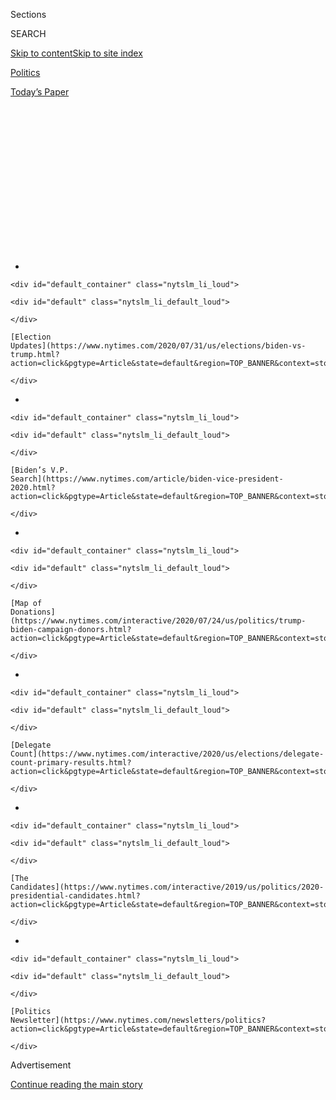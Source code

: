 <div id="app">

<div>

<div>

<div>

<div class="NYTAppHideMasthead css-1q2w90k e1suatyy0">

<div class="section css-ui9rw0 e1suatyy2">

<div class="css-eph4ug er09x8g0">

<div class="css-6n7j50">

</div>

<span class="css-1dv1kvn">Sections</span>

<div class="css-10488qs">

<span class="css-1dv1kvn">SEARCH</span>

</div>

[Skip to content](#site-content)[Skip to site
index](#site-index)

</div>

<div id="masthead-section-label" class="css-1wr3we4 eaxe0e00">

[Politics](https://www.nytimes.com/section/politics)

</div>

<div class="css-10698na e1huz5gh0">

</div>

</div>

<div id="masthead-bar-one" class="section hasLinks css-15hmgas e1csuq9d3">

<div class="css-uqyvli e1csuq9d0">

</div>

<div class="css-1uqjmks e1csuq9d1">

</div>

<div class="css-9e9ivx">

[](https://myaccount.nytimes.com/auth/login?response_type=cookie&client_id=vi)

</div>

<div class="css-1bvtpon e1csuq9d2">

[Today’s
Paper](https://www.nytimes.com/section/todayspaper)

</div>

</div>

</div>

</div>

<div data-aria-hidden="false">

<div id="site-content" data-role="main">

<div>

<div class="css-1aor85t" style="opacity:0.000000001;z-index:-1;visibility:hidden">

<div class="css-1hqnpie">

<div class="css-epjblv">

<span class="css-17xtcya">[Politics](/section/politics)</span><span class="css-x15j1o">|</span><span class="css-fwqvlz">Barack
Obama and Joe Biden Join Forces in Video Targeting
Trump</span>

</div>

<div class="css-k008qs">

<div class="css-1iwv8en">

<span class="css-18z7m18"></span>

<div>

</div>

</div>

<span class="css-1n6z4y">https://nyti.ms/2WPzXjd</span>

<div class="css-1705lsu">

<div class="css-4xjgmj">

<div class="css-4skfbu" data-role="toolbar" data-aria-label="Social Media Share buttons, Save button, and Comments Panel with current comment count" data-testid="share-tools">

  - 
  - 
  - 
  - 
    
    <div class="css-6n7j50">
    
    </div>

  - 
  - 

</div>

</div>

</div>

</div>

</div>

</div>

<div id="NYT_TOP_BANNER_REGION" class="css-13pd83m">

<div>

<div id="styln-elections-notifications-menu" class="section interactive-content interactive-size-medium css-1edisqu">

<div class="css-17ih8de interactive-body">

<div class="nytslm_innerContainer" data-aria-live="polite">

<div class="nytslm_title">

</div>

  - 
    
    <div id="default_container" class="nytslm_li_loud">
    
    <div id="default" class="nytslm_li_default_loud">
    
    </div>
    
    [Election
    Updates](https://www.nytimes.com/2020/07/31/us/elections/biden-vs-trump.html?action=click&pgtype=Article&state=default&region=TOP_BANNER&context=storylines_menu)
    
    </div>

  - 
    
    <div id="default_container" class="nytslm_li_loud">
    
    <div id="default" class="nytslm_li_default_loud">
    
    </div>
    
    [Biden’s V.P.
    Search](https://www.nytimes.com/article/biden-vice-president-2020.html?action=click&pgtype=Article&state=default&region=TOP_BANNER&context=storylines_menu)
    
    </div>

  - 
    
    <div id="default_container" class="nytslm_li_loud">
    
    <div id="default" class="nytslm_li_default_loud">
    
    </div>
    
    [Map of
    Donations](https://www.nytimes.com/interactive/2020/07/24/us/politics/trump-biden-campaign-donors.html?action=click&pgtype=Article&state=default&region=TOP_BANNER&context=storylines_menu)
    
    </div>

  - 
    
    <div id="default_container" class="nytslm_li_loud">
    
    <div id="default" class="nytslm_li_default_loud">
    
    </div>
    
    [Delegate
    Count](https://www.nytimes.com/interactive/2020/us/elections/delegate-count-primary-results.html?action=click&pgtype=Article&state=default&region=TOP_BANNER&context=storylines_menu)
    
    </div>

  - 
    
    <div id="default_container" class="nytslm_li_loud">
    
    <div id="default" class="nytslm_li_default_loud">
    
    </div>
    
    [The
    Candidates](https://www.nytimes.com/interactive/2019/us/politics/2020-presidential-candidates.html?action=click&pgtype=Article&state=default&region=TOP_BANNER&context=storylines_menu)
    
    </div>

  - 
    
    <div id="default_container" class="nytslm_li_loud">
    
    <div id="default" class="nytslm_li_default_loud">
    
    </div>
    
    [Politics
    Newsletter](https://www.nytimes.com/newsletters/politics?action=click&pgtype=Article&state=default&region=TOP_BANNER&context=storylines_menu)
    
    </div>

</div>

</div>

</div>

</div>

</div>

<div id="top-wrapper" class="css-1sy8kpn">

<div id="top-slug" class="css-l9onyx">

Advertisement

</div>

[Continue reading the main
story](#after-top)

<div class="ad top-wrapper" style="text-align:center;height:100%;display:block;min-height:250px">

<div id="top" class="place-ad" data-position="top" data-size-key="top">

</div>

</div>

<div id="after-top">

</div>

</div>

<div>

<div id="sponsor-wrapper" class="css-1hyfx7x">

<div id="sponsor-slug" class="css-19vbshk">

Supported by

</div>

[Continue reading the main
story](#after-sponsor)

<div id="sponsor" class="ad sponsor-wrapper" style="text-align:center;height:100%;display:block">

</div>

<div id="after-sponsor">

</div>

</div>

<div class="css-186x18t">

</div>

<div class="css-1vkm6nb ehdk2mb0">

# Barack Obama and Joe Biden Join Forces in Video Targeting Trump

</div>

The former president and vice president released a new video Thursday
meant to cast President Trump as unbefitting of the office, while
trumpeting the credentials of Mr. Biden.

![<span class="css-16f3y1r e13ogyst0">Former Vice President Joseph R.
Biden Jr. released a video conversation with former President Barack
Obama, covering several topics including health care and the
economy.</span>](https://static01.nyt.com/images/2020/07/23/us/23vid-obama-biden-vid/23obama-biden-videoSixteenByNineJumbo1600.jpg)

<div class="css-18e8msd">

<div class="css-vp77d3 epjyd6m0">

<div class="css-hus3qt ey68jwv0" data-aria-hidden="true">

[![Astead W.
Herndon](https://static01.nyt.com/images/2018/09/14/us/author-head-astead/author-head-astead-thumbLarge-v2.png
"Astead W. Herndon")](https://www.nytimes.com/by/astead-w-herndon)

</div>

<div class="css-1baulvz">

By [<span class="css-1baulvz last-byline" itemprop="name">Astead W.
Herndon</span>](https://www.nytimes.com/by/astead-w-herndon)

</div>

</div>

  - 
    
    <div class="css-ld3wwf e16638kd2">
    
    Published July 23, 2020Updated July 30,
    2020
    
    </div>

  - 
    
    <div class="css-4xjgmj">
    
    <div class="css-pvvomx" data-role="toolbar" data-aria-label="Social Media Share buttons, Save button, and Comments Panel with current comment count" data-testid="share-tools">
    
      - 
      - 
      - 
      - 
        
        <div class="css-6n7j50">
        
        </div>
    
      - 
      - 
    
    </div>
    
    </div>

</div>

</div>

<div class="section meteredContent css-1r7ky0e" name="articleBody" itemprop="articleBody">

<div class="css-1fanzo5 StoryBodyCompanionColumn">

<div class="css-53u6y8">

*Follow our latest coverage of* [*the Biden vs. Trump 2020 election
here*](https://www.nytimes.com/2020/07/31/us/elections/biden-vs-trump.html)*.*

Former Vice President [Joseph R. Biden
Jr.](https://www.nytimes.com/interactive/2020/us/elections/joe-biden.html)
joined forces with his top surrogate Thursday morning, releasing a video
of a conversation with former [President Barack
Obama](https://www.nytimes.com/2020/07/30/us/politics/obama-trump-biden.html)
that cast the current occupant of the White House as unworthy and Mr.
Biden as the perfect leader to replace him.

Mr. Biden and Mr. Obama covered several topics in the wide-ranging,
15-minute conversation, including President Trump’s [faltering response
to the coronavirus
pandemic](https://www.nytimes.com/2020/07/18/us/politics/trump-coronavirus-response-failure-leadership.html),
health care, the economic recovery, police brutality and presidential
leadership.

The conversation, recorded at Mr. Obama’s Washington office, was
“socially distanced,” as Mr. Biden continues to contrast himself with
Mr. Trump, who has only [halfheartedly
embraced](https://www.nytimes.com/2020/07/21/us/politics/trump-coronavirus-masks.html)
virus mitigation tactics like wearing face masks and staying six feet
away from another person. Mr. Biden and his former boss entered the
office wearing masks before sitting in chairs across the room from each
other, unmasked, as they discussed how Mr. Biden would govern as
president.

The video, coming at a time when Mr. Biden is leading Mr. Trump in the
polls, was part interview and part political layup, with Mr. Obama
prompting Mr. Biden to talk about current events in the lens through
which he was most comfortable. The two men repeatedly circled back to
Mr. Trump, drawing a contrast with how Mr. Obama’s administration — and
Mr. Biden’s potential White House — would handle situations differently
than the incumbent.

</div>

</div>

<div class="css-1fanzo5 StoryBodyCompanionColumn">

<div class="css-53u6y8">

Mr. Trump has been “deliberately dividing people from the moment he came
down that escalator,” Mr. Biden said. “And I think people are now going,
‘I don’t want my kid growing up that way.’”

Mr. Obama responded by saying, in part, “The thing I’ve got confidence
in, Joe, is your heart and your character, and the fact that you are
going to be able to reassemble the kind of government that cares about
people and brings people together.”

The video was released Thursday at 10 a.m. and represents another
careful step into the political arena by Mr. Obama, who is desperate to
see Mr. Trump defeated but for months [remained behind the
scenes](https://www.nytimes.com/2019/11/20/us/politics/obama-2020-candidates.html)
as he sought to let the Democratic Party chart its own course. Leading
up to the video’s release, Mr. Biden’s campaign circulated several clips
online, helping to build anticipation and underscoring Mr. Obama’s wide
reach as a campaign surrogate and highly respected party
leader.

<div id="NYT_MAIN_CONTENT_1_REGION" class="css-9tf9ac">

<div>

<div id="styln-nfldraft-updates-block" class="section interactive-content interactive-size-medium css-1ftcdic">

<div class="css-17ih8de interactive-body">

<div id="styln-briefing-block" data-asset-id="">

<div class="briefing-block-header-section">

# [Latest Updates: 2020 Election](https://www.nytimes.com/2020/07/31/us/elections/biden-vs-trump.html?action=click&pgtype=Article&state=default&region=MAIN_CONTENT_1&context=storylines_live_updates)

<div class="briefing-block-ts">

Updated 2020-08-01T01:26:45.732Z

</div>

</div>

  - [Kamala Harris, a top vice-presidential contender, confronts double
    standards.](https://www.nytimes.com/2020/07/31/us/elections/biden-vs-trump.html?action=click&pgtype=Article&state=default&region=MAIN_CONTENT_1&context=storylines_live_updates#link-29fdff45)
  - [Karen Bass and Susan Rice are rising on Biden’s vice-presidential
    shortlist.](https://www.nytimes.com/2020/07/31/us/elections/biden-vs-trump.html?action=click&pgtype=Article&state=default&region=MAIN_CONTENT_1&context=storylines_live_updates#link-13ec3d9c)
  - [Trump says Russian bounties to kill U.S. troops ‘never took
    place.’](https://www.nytimes.com/2020/07/31/us/elections/biden-vs-trump.html?action=click&pgtype=Article&state=default&region=MAIN_CONTENT_1&context=storylines_live_updates#link-49e9a016)

<div class="briefing-block-footer">

<div class="briefing-block-footer-meta">

[See more
updates](https://www.nytimes.com/2020/07/31/us/elections/biden-vs-trump.html?action=click&pgtype=Article&state=default&region=MAIN_CONTENT_1&context=storylines_live_updates)

</div>

</div>

</div>

</div>

</div>

</div>

</div>

At one point the two men discussed the importance of health care and
talked about the Affordable Care Act, which the Obama administration
passed early in its first term. Mr. Biden talked about it in personal
terms, reflecting on [the death of his son Beau from brain
cancer](https://www.nytimes.com/2015/05/31/us/politics/joseph-r-biden-iii-vice-presidents-son-beau-dies-at-46.html).

That experience, Mr. Biden told Mr. Obama, underscored the significance
of the health care legislation.

</div>

</div>

<div class="css-1fanzo5 StoryBodyCompanionColumn">

<div class="css-53u6y8">

“I used to sit there and watch him in the bed and in pain and dying of
glioblastoma,” Mr. Biden said of his older son, who died in 2015. “And I
thought to myself, what would happen if his insurance company was able
to come in, which they could have done before we passed Obamacare, and
said: ‘You’ve outrun your insurance. You’ve outlived it. Suffer the last
five months of your life in peace. You’re on your own.’”

Health care was a central issue for Democrats in the 2018 midterm
elections, and they are [emphasizing it again this election
cycle](https://www.nytimes.com/2020/03/26/us/politics/coronavirus-health-care.html),
especially with the pandemic underscoring the importance of insurance
coverage and care for the sick.

Mr. Trump came into office on a promise to repeal the Affordable Care
Act, but he and Republicans in Congress [failed in their efforts to undo
the health
law](https://www.nytimes.com/2017/07/27/us/politics/obamacare-partial-repeal-senate-republicans-revolt.html)
in 2017. Still, the Trump administration has repeatedly sought to
undermine the law, and it is now asking the Supreme Court [to overturn
it](https://www.nytimes.com/2020/06/26/us/politics/obamacare-trump-administration-supreme-court.html).

“You and I both know what it’s like to have somebody you love get really
sick, and in some cases to lose somebody,” Mr. Obama told Mr. Biden in
their conversation. He called the Affordable Care Act a piece of
“starter house” legislation, giving Mr. Biden room to highlight his
proposed public health insurance option, which would build on Mr.
Obama’s efforts.

“But that loss is compounded when you see the stress on their faces,
because they’re worried that they’re being a burden on their families,”
Mr. Obama said. “They’re worried about whether the insurance is going to
cover the treatments that they need.”

In [another portion of the
conversation](https://twitter.com/JoeBiden/status/1286003073786281985),
which was released on Wednesday, the two talked about their response to
the Black Lives Matter movement and the current protests for racial
equality. During Mr. Obama’s administration, some activists criticized
the president for blocking efforts at systemic reform, but there is
widespread agreement he was more receptive than Mr. Trump has been.

Mr. Obama, the country’s first Black president, noted the police
accountability measures that his administration put in place, including
a greater role for the Justice Department in police oversight. He cited
some instances of overt racism that still persist, including job
discrimination.

</div>

</div>

<div class="css-1fanzo5 StoryBodyCompanionColumn">

<div class="css-53u6y8">

“This is a process we’re all going through, and we’re all learning,” Mr.
Obama said. “And something I’ve always admired about you, Joe, is your
willingness to listen and to learn. It is a sign of leadership when
you’re willing to hear other people’s experiences.”

The two are planning another online fund-raiser next week, with tickets
ranging from $250 to $250,000. The Obamas, both the former president and
his wife, Michelle, are probably the highest-profile figures to have
endorsed Mr. Biden, with the ability to drive attention and fund-raising
unlike any other Democrats.

That Democrats have nominated his former vice president gives Mr. Obama
a special entrance point to this election cycle, but he was rarely far
away. During the primary, several candidates branded themselves as the
heir to the “Obama coalition,” which could help Democrats achieve in
2020 what they failed to achieve in 2016.

The topics discussed in the video also function as a cheat sheet to the
Biden campaign’s political message ahead of the general election. Mr.
Obama ended the video talking about how Mr. Biden’s “basic decency” was
just as important as any political message.

The two men also spent time focusing on the failures of Mr. Trump in
responding to the pandemic and the financial devastation it has caused.

“You can’t separate out the public health crisis from the economy,” Mr.
Obama said. “If you want the economy growing, people have to feel safe.”

Mr. Biden responded, “What you did, and what all great presidents do, is
persuade.”

A few hours after the video was posted, Trump campaign’s national press
secretary, Hogan Gidley, issued a response.

</div>

</div>

<div class="css-1fanzo5 StoryBodyCompanionColumn">

<div class="css-53u6y8">

“Even the former president’s half-hearted, scripted praise can’t
cover-up Joe Biden’s nearly 50-year long legacy of failure,” he said.
“Biden’s half-century in Washington has been mired in controversy and
failed socialist policies that don’t reflect our values, while in just
three years, President Trump has provided every day, hard-working
Americans with real success and more opportunities to reach their
American Dream.”

Thomas Kaplan contributed
reporting.

</div>

</div>

<div>

</div>

</div>

<div>

</div>

<div>

</div>

<div id="NYT_BELOW_MAIN_CONTENT_REGION">

<div>

<div id="STLYN_guide_v1_STYLN_guide_a" class="section css-l08pwh interactive-content interactive-size-medium">

<div class="css-17ih8de interactive-body">

<div class="g-story g-freebird g-max-limit" data-preview-slug="styln-scroll-guide">

</div>

<div id="g-electionguide-id" class="g-electionguide">

<div class="g-electionguide-container">

<div class="g-electionguide-wrapper">

<div class="g-electionguide-logo">

</div>

# Our 2020 Election Guide

Updated July 31, 2020

  - 
    
    -----
    
    ## The Latest
    
      - President Trump’s assault on the Postal Service is intersecting
        with his attacks on mail-in voting. [Voting rights groups say it
        is a recipe for
        disaster.](https://www.nytimes.com/2020/07/31/us/politics/trump-usps-mail-delays.html?action=click&pgtype=Article&state=default&region=BELOW_MAIN_CONTENT&context=storylines_guide)

  - 
    
    -----
    
    ## Biden’s V.P. Search
    
      - [Here are 13
        women](https://www.nytimes.com/article/biden-vice-president-2020.html?action=click&pgtype=Article&state=default&region=BELOW_MAIN_CONTENT&context=storylines_guide)
        who have been under consideration to be Joe Biden’s running
        mate, and why each might be chosen — and might not be.

  - 
    
    -----
    
    ## Keep Up With Our Coverage
    
      - Get an
        [email](https://www.nytimes.com/newsletters/politics?action=click&pgtype=Article&state=default&region=BELOW_MAIN_CONTENT&context=storylines_guide)
        recapping the day’s news
    
    <!-- end list -->
    
      - Download our mobile app on
        [iOS](https://apps.apple.com/us/app/nytimes/id284862083?ls=1&mat_click_id=5c79ae7455014fd1bd66b5610c05b8f2-20191112-16948&referrer=mat_click_id%3D5c79ae7455014fd1bd66b5610c05b8f2-20191112-16948%26link_click_id%3D722930677036718082)
        and
        [Android](http://a.localytics.com/android?id=com.nytimes.android&referrer=utm_source%3Dother_nyt_mobile_web%26utm_medium%3DWeb%2520page%26utm_term%3DGeneral%2520Mobile%2520Page%26utm_campaign%3DNYT%2520Mobile%2520General%2520Page)
        and turn on Breaking News and Politics alerts

</div>

</div>

</div>

</div>

</div>

</div>

</div>

<div>

</div>

<div>

<div id="bottom-wrapper" class="css-1ede5it">

<div id="bottom-slug" class="css-l9onyx">

Advertisement

</div>

[Continue reading the main
story](#after-bottom)

<div id="bottom" class="ad bottom-wrapper" style="text-align:center;height:100%;display:block;min-height:90px">

</div>

<div id="after-bottom">

</div>

</div>

</div>

</div>

</div>

## Site Index

<div>

</div>

## Site Information Navigation

  - [© <span>2020</span> <span>The New York Times
    Company</span>](https://help.nytimes.com/hc/en-us/articles/115014792127-Copyright-notice)

<!-- end list -->

  - [NYTCo](https://www.nytco.com/)
  - [Contact
    Us](https://help.nytimes.com/hc/en-us/articles/115015385887-Contact-Us)
  - [Work with us](https://www.nytco.com/careers/)
  - [Advertise](https://nytmediakit.com/)
  - [T Brand Studio](http://www.tbrandstudio.com/)
  - [Your Ad
    Choices](https://www.nytimes.com/privacy/cookie-policy#how-do-i-manage-trackers)
  - [Privacy](https://www.nytimes.com/privacy)
  - [Terms of
    Service](https://help.nytimes.com/hc/en-us/articles/115014893428-Terms-of-service)
  - [Terms of
    Sale](https://help.nytimes.com/hc/en-us/articles/115014893968-Terms-of-sale)
  - [Site
    Map](https://spiderbites.nytimes.com)
  - [Help](https://help.nytimes.com/hc/en-us)
  - [Subscriptions](https://www.nytimes.com/subscription?campaignId=37WXW)

</div>

</div>

</div>

</div>
